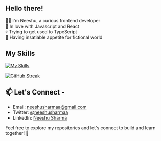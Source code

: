 ## Hello there!
👩‍💻 I'm Neeshu, a curious frontend developer  
🤍 In love with Javascript and React  
💀 Trying to get used to TypeScript  
📗 Having insatiable appetite for fictional world 

## My Skills
[![My Skills](https://skillicons.dev/icons?i=react,redux,js,html,css,tailwindcss,firebase,github,mysql,python)](https://skillicons.dev)  


[![GitHub Streak](https://github-readme-streak-stats.herokuapp.com?user=neeshusharmaa&theme=dark)](https://git.io/streak-stats)

## 📫 Let's Connect - 
- Email: [neeshusharmaa@gmail.com](mailto:neeshusharmaa@gmail.com)
- Twitter: [@neeshusharmaa](https://twitter.com/neeshusharmaa)
- LinkedIn: [Neeshu Sharma](https://www.linkedin.com/in/neeshusharmaa/)

Feel free to explore my repositories and let's connect to build and learn together! 🚀


